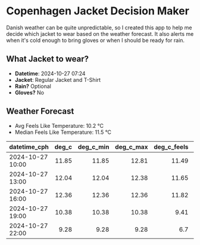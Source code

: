 
# Copenhagen Jacket Decision Maker

Danish weather can be quite unpredictable, so I created this app to help me decide which jacket to wear based on the weather forecast. 
It also alerts me when it's cold enough to bring gloves or when I should be ready for rain.

## What Jacket to wear?

- **Datetime**: 2024-10-27 07:24
- **Jacket**: Regular Jacket and T-Shirt
- **Rain?** Optional
- **Gloves?** No

## Weather Forecast
- Avg Feels Like Temperature: 10.2 °C
- Median Feels Like Temperature: 11.5 °C

| datetime_cph     |   deg_c |   deg_c_min |   deg_c_max |   deg_c_feels | weather   | wind   | rain   |
|:-----------------|--------:|------------:|------------:|--------------:|:----------|:-------|:-------|
| 2024-10-27 10:00 |   11.85 |       11.85 |       12.81 |         11.49 | Clouds    | Low    | None   |
| 2024-10-27 13:00 |   12.04 |       12.04 |       12.38 |         11.65 | Rain      | Low    | Low    |
| 2024-10-27 16:00 |   12.36 |       12.36 |       12.36 |         11.82 | Rain      | High   | Low    |
| 2024-10-27 19:00 |   10.38 |       10.38 |       10.38 |          9.41 | Clouds    | High   | None   |
| 2024-10-27 22:00 |    9.28 |        9.28 |        9.28 |          6.7  | Clear     | Low    | None   |
        